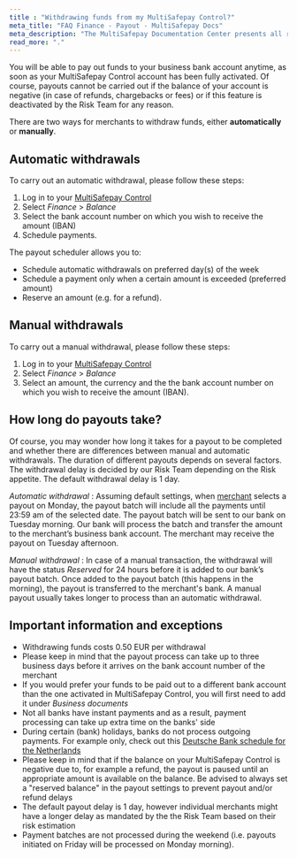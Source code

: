 ```yaml
---
title : "Withdrawing funds from my MultiSafepay Control?"
meta_title: "FAQ Finance - Payout - MultiSafepay Docs"
meta_description: "The MultiSafepay Documentation Center presents all relevant information about our Plugins and API. You can also find support pages for payment methods, tools and general questions as well as the contact details of our Support and Integration Teams."
read_more: "."
---
```

You will be able to pay out funds to your business bank account anytime, as soon as your MultiSafepay Control account has been fully activated. Of course, payouts cannot be carried out if the balance of your account is negative (in case of refunds, chargebacks or fees) or if this feature is deactivated by the Risk Team for any reason. 

There are two ways for merchants to withdraw funds, either **automatically** or **manually**.

## Automatic withdrawals

To carry out an automatic withdrawal, please follow these steps:

1. Log in to your [MultiSafepay Control](https://merchant.multisafepay.com) 
2. Select _Finance_ > _Balance_
3. Select the bank account number on which you wish to receive the amount (IBAN)
4. Schedule payments.

The payout scheduler allows you to:

 * Schedule automatic withdrawals on preferred day(s) of the week
 * Schedule a payment only when a certain amount is exceeded (preferred amount)
 * Reserve an amount (e.g. for a refund).

## Manual withdrawals

To carry out a manual withdrawal, please follow these steps:

1. Log in to your [MultiSafepay Control](https://merchant.multisafepay.com) 
2. Select _Finance_ > _Balance_
3. Select an amount, the currency and the the bank account number on which you wish to receive the amount (IBAN).

## How long do payouts take? 
Of course, you may wonder how long it takes for a payout to be completed and whether there are differences between manual and automatic withdrawals. The duration of different payouts depends on several factors. The withdrawal delay is decided by our Risk Team depending on the Risk appetite. The default withdrawal delay is 1 day.

_Automatic withdrawal_ : Assuming default settings, when [merchant](/faq/general/glossary/#merchant) selects a payout on Monday, the payout batch will include all the payments until 23:59 am of the selected date. The payout batch will be sent to our bank on Tuesday morning. Our bank will process the batch and transfer the amount to the merchant’s business bank account. The merchant may receive the payout on Tuesday afternoon.

_Manual withdrawal_ : In case of a manual transaction, the withdrawal will have the status _Reserved_ for 24 hours before it is added to our bank’s payout batch. Once added to the payout batch (this happens in the morning), the payout is transferred to the merchant's bank. A manual payout usually takes longer to process than an automatic withdrawal.


## Important information and exceptions

* Withdrawing funds costs 0.50 EUR per withdrawal
* Please keep in mind that the payout process can take up to three business days before it arrives on the bank account number of the merchant
* If you would prefer your funds to be paid out to a different bank account than the one activated in MultiSafepay Control, you will first need to add it under _Business documents_
* Not all banks have instant payments and as a result, payment processing can take up extra time on the banks' side
* During certain (bank) holidays, banks do not process outgoing payments. For example only, check out this [Deutsche Bank schedule for the Netherlands](https://www.deutschebank.nl/nl/content/producten_en_services_services_international_holidays_2017.html)
* Please keep in mind that if the balance on your MultiSafepay Control is negative due to, for example a refund, the payout is paused until an appropriate amount is available on the balance. Be advised to always set a "reserved balance" in the payout settings to prevent payout and/or refund delays
* The default payout delay is 1 day, however individual merchants might have a longer delay as mandated by the the Risk Team based on their risk estimation
* Payment batches are not processed during the weekend (i.e. payouts initiated on Friday will be processed on Monday morning).